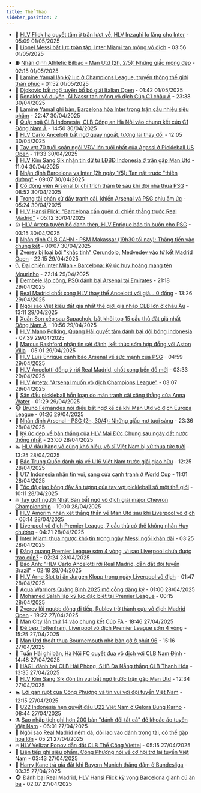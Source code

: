 ```yaml
---
title: Thể Thao
sidebar_position: 2
---
```


<!-- dantri-the-thao:START -->
- 🎡 [HLV Flick hạ quyết tâm ở trận lượt về, HLV Inzaghi lo lắng cho Inter](https://dantri.com.vn/the-thao/hlv-flick-ha-quyet-tam-o-tran-luot-ve-hlv-inzaghi-lo-lang-cho-inter-20250501102727350.htm) - 05:09 01/05/2025
- 💯 [Lionel Messi bất lực toàn tập, Inter Miami tan mộng vô địch](https://dantri.com.vn/the-thao/lionel-messi-bat-luc-toan-tap-inter-miami-tan-mong-vo-dich-20250501105634952.htm) - 03:56 01/05/2025
- ⛽️ [Nhận định Athletic Bilbao - Man Utd &lpar;2h, 2/5&rpar;: Những giấc mộng đẹp](https://dantri.com.vn/the-thao/nhan-dinh-athletic-bilbao-man-utd-2h-25-nhung-giac-mong-dep-20250501090831181.htm) - 02:15 01/05/2025
- 💃 [Lamine Yamal lập kỷ lục ở Champions League, truyền thông thế giới thán phục](https://dantri.com.vn/the-thao/lamine-yamal-lap-ky-luc-o-champions-league-truyen-thong-the-gioi-than-phuc-20250501084418840.htm) - 01:52 01/05/2025
- 🌈 [Djokovic bất  ngờ tuyên bố bỏ giải Italian Open](https://dantri.com.vn/the-thao/djokovic-bat-ngo-tuyen-bo-bo-giai-italian-open-20250501084140337.htm) - 01:42 01/05/2025
- 🦅 [Ronaldo vô duyên, Al Nassr tan mộng vô địch Cúp C1 châu Á](https://dantri.com.vn/the-thao/ronaldo-vo-duyen-al-nassr-tan-mong-vo-dich-cup-c1-chau-a-20250501063819673.htm) - 23:38 30/04/2025
- 🌝 [Lamine Yamal ghi bàn, Barcelona hòa Inter trong trận cầu nhiều siêu phẩm](https://dantri.com.vn/the-thao/lamine-yamal-ghi-ban-barcelona-hoa-inter-trong-tran-cau-nhieu-sieu-pham-20250501054653975.htm) - 22:47 30/04/2025
- 🚀 [Quật ngã CLB Indonesia, CLB Công an Hà Nội vào chung kết cúp C1 Đông Nam Á](https://dantri.com.vn/the-thao/quat-nga-clb-indonesia-clb-cong-an-ha-noi-vao-chung-ket-cup-c1-dong-nam-a-20250430215044432.htm) - 14:50 30/04/2025
- 🎉 [HLV Carlo Ancelotti bất ngờ quay ngoắt, tương lai thay đổi](https://dantri.com.vn/the-thao/hlv-carlo-ancelotti-bat-ngo-quay-ngoat-tuong-lai-thay-doi-20250430160541299.htm) - 12:05 30/04/2025
- 📝 [Tay vợt 70 tuổi soán ngôi VĐV lớn tuổi nhất của Agassi ở Pickleball US Open](https://dantri.com.vn/the-thao/tay-vot-70-tuoi-soan-ngoi-vdv-lon-tuoi-nhat-cua-agassi-o-pickleball-us-open-20250430155324369.htm) - 11:33 30/04/2025
- 🦄 [HLV Kim Sang Sik nhận tin dữ từ LĐBĐ Indonesia ở trận gặp Man Utd](https://dantri.com.vn/the-thao/hlv-kim-sang-sik-nhan-tin-du-tu-ldbd-indonesia-o-tran-gap-man-utd-20250430155101334.htm) - 11:04 30/04/2025
- 🎉 [Nhận định Barcelona vs Inter &lpar;2h ngày 1/5&rpar;: Tan nát trước &quot;thiên đường&quot;](https://dantri.com.vn/the-thao/nhan-dinh-barcelona-vs-inter-2h-ngay-15-tan-nat-truoc-thien-duong-20250430130708139.htm) - 09:07 30/04/2025
- 💼 [Cổ động viên Arsenal bị chỉ trích thậm tệ sau khi đội nhà thua PSG](https://dantri.com.vn/the-thao/co-dong-vien-arsenal-bi-chi-trich-tham-te-sau-khi-doi-nha-thua-psg-20250430141134462.htm) - 08:52 30/04/2025
- 🤡 [Trọng tài phán xử đầy tranh cãi, khiến Arsenal và PSG chịu ấm ức](https://dantri.com.vn/the-thao/trong-tai-phan-xu-day-tranh-cai-khien-arsenal-va-psg-chiu-am-uc-20250430122404138.htm) - 05:24 30/04/2025
- 🦆 [HLV Hansi Flick: &quot;Barcelona cần quên đi chiến thắng trước Real Madrid&quot;](https://dantri.com.vn/the-thao/hlv-hansi-flick-barcelona-can-quen-di-chien-thang-truoc-real-madrid-20250430114255097.htm) - 05:12 30/04/2025
- 👍 [HLV Arteta tuyên bố đanh thép, HLV Enrique báo tin buồn cho PSG](https://dantri.com.vn/the-thao/hlv-arteta-tuyen-bo-danh-thep-hlv-enrique-bao-tin-buon-cho-psg-20250430083635655.htm) - 03:15 30/04/2025
- 💼 [Nhận định CLB CAHN - PSM Makassar &lpar;19h30 tối nay&rpar;: Thẳng tiến vào chung kết](https://dantri.com.vn/the-thao/nhan-dinh-clb-cahn-psm-makassar-19h30-toi-nay-thang-tien-vao-chung-ket-20250430000531007.htm) - 00:07 30/04/2025
- 🦒 [Zverev bị loại bởi &quot;khắc tinh&quot; Cerundolo, Medvedev vào tứ kết Madrid Open](https://dantri.com.vn/the-thao/zverev-bi-loai-boi-khac-tinh-cerundolo-medvedev-vao-tu-ket-madrid-open-20250430040037265.htm) - 22:15 29/04/2025
- 🌜 [Đại chiến Inter Milan - Barcelona: Ký ức huy hoàng mang tên Mourinho](https://dantri.com.vn/the-thao/dai-chien-inter-milan-barcelona-ky-uc-huy-hoang-mang-ten-mourinho-20250426215304637.htm) - 22:14 29/04/2025
- 🦆 [Dembele lập công, PSG đánh bại Arsenal tại Emirates](https://dantri.com.vn/the-thao/dembele-lap-cong-psg-danh-bai-arsenal-tai-emirates-20250430041701077.htm) - 21:18 29/04/2025
- 💪 [Real Madrid chốt xong HLV thay thế Ancelotti với giá… 0 đồng](https://dantri.com.vn/the-thao/real-madrid-chot-xong-hlv-thay-the-ancelotti-voi-gia-0-dong-20250429202649323.htm) - 13:26 29/04/2025
- 🧠 [Ngôi sao Việt kiều đắt giá nhất thế giới gia nhập CLB lớn ở châu Âu](https://dantri.com.vn/the-thao/ngoi-sao-viet-kieu-dat-gia-nhat-the-gioi-gia-nhap-clb-lon-o-chau-au-20250429201149396.htm) - 13:11 29/04/2025
- 🦄 [Xuân Son xếp sau Supachok, bật khỏi top 15 cầu thủ đắt giá nhất Đông Nam Á](https://dantri.com.vn/the-thao/xuan-son-xep-sau-supachok-bat-khoi-top-15-cau-thu-dat-gia-nhat-dong-nam-a-20250429175635890.htm) - 10:56 29/04/2025
- 🥸 [HLV Mano Polking, Quang Hải quyết tâm đánh bại đội bóng Indonesia](https://dantri.com.vn/the-thao/hlv-mano-polking-quang-hai-quyet-tam-danh-bai-doi-bong-indonesia-20250429143130978.htm) - 07:39 29/04/2025
- 🤠 [Marcus Rashford nhận tin sét đánh, kết thúc sớm hợp đồng với Aston Villa](https://dantri.com.vn/the-thao/marcus-rashford-nhan-tin-set-danh-ket-thuc-som-hop-dong-voi-aston-villa-20250429120029145.htm) - 05:01 29/04/2025
- 👺 [HLV Luis Enrique cảnh báo Arsenal về sức mạnh của PSG](https://dantri.com.vn/the-thao/hlv-luis-enrique-canh-bao-arsenal-ve-suc-manh-cua-psg-20250429110945846.htm) - 04:59 29/04/2025
- 📝 [HLV Ancelotti đồng ý rời Real Madrid, chốt xong bến đỗ mới](https://dantri.com.vn/the-thao/hlv-ancelotti-dong-y-roi-real-madrid-chot-xong-ben-do-moi-20250429103313184.htm) - 03:33 29/04/2025
- 🦆 [HLV Arteta: &quot;Arsenal muốn vô địch Champions League&quot;](https://dantri.com.vn/the-thao/hlv-arteta-arsenal-muon-vo-dich-champions-league-20250429085915663.htm) - 03:07 29/04/2025
- 🥳 [Sân đấu pickleball hỗn loạn do màn tranh cãi căng thẳng của Anna Water](https://dantri.com.vn/the-thao/san-dau-pickleball-hon-loan-do-man-tranh-cai-cang-thang-cua-anna-water-20250429074413331.htm) - 01:29 29/04/2025
- 🐵 [Bruno Fernandes nói điều bất ngờ kể cả khi Man Utd vô địch Europa League](https://dantri.com.vn/the-thao/bruno-fernandes-noi-dieu-bat-ngo-ke-ca-khi-man-utd-vo-dich-europa-league-20250429074027674.htm) - 01:26 29/04/2025
- 🤩 [Nhận định Arsenal - PSG &lpar;2h, 30/4&rpar;: Những giấc mơ tươi sáng](https://dantri.com.vn/the-thao/nhan-dinh-arsenal-psg-2h-304-nhung-giac-mo-tuoi-sang-20250429063607288.htm) - 23:36 28/04/2025
- 🤠 [Ký ức đẹp về bàn thắng của HLV Mai Đức Chung sau ngày đất nước thống nhất](https://dantri.com.vn/the-thao/ky-uc-dep-ve-ban-thang-cua-hlv-mai-duc-chung-sau-ngay-dat-nuoc-thong-nhat-20250428022415325.htm) - 23:00 28/04/2025
- 🏊 [HLV đầu hàng vô cùng khó hiểu, võ sĩ Việt Nam bị xử thua tức tưởi](https://dantri.com.vn/the-thao/hlv-dau-hang-vo-cung-kho-hieu-vo-si-viet-nam-bi-xu-thua-tuc-tuoi-20250428202505319.htm) - 13:25 28/04/2025
- 🗽 [Báo Trung Quốc đánh giá về U16 Việt Nam trước giải giao hữu](https://dantri.com.vn/the-thao/bao-trung-quoc-danh-gia-ve-u16-viet-nam-truoc-giai-giao-huu-20250428192536099.htm) - 12:25 28/04/2025
- 🚀 [U17 Indonesia nhận tin vui, sáng cửa cạnh tranh ở World Cup](https://dantri.com.vn/the-thao/u17-indonesia-nhan-tin-vui-sang-cua-canh-tranh-o-world-cup-20250428162815880.htm) - 11:01 28/04/2025
- 🎉 [Tốc độ giao bóng đầy ấn tượng của tay vợt pickleball số một thế giới](https://dantri.com.vn/the-thao/toc-do-giao-bong-day-an-tuong-cua-tay-vot-pickleball-so-mot-the-gioi-20250428161227612.htm) - 10:11 28/04/2025
- 🔥 [Tay golf người Nhật Bản bất ngờ vô địch giải major Chevron Championship](https://dantri.com.vn/the-thao/tay-golf-nguoi-nhat-ban-bat-ngo-vo-dich-giai-major-chevron-championship-20250428115711008.htm) - 10:00 28/04/2025
- 🎉 [HLV Amorim nhận xét thẳng thắn về Man Utd sau khi Liverpool vô địch](https://dantri.com.vn/the-thao/hlv-amorim-nhan-xet-thang-than-ve-man-utd-sau-khi-liverpool-vo-dich-20250428131300146.htm) - 06:14 28/04/2025
- 🎡 [Liverpool vô địch Premier League, 7 cầu thủ có thể không nhận Huy chương](https://dantri.com.vn/the-thao/liverpool-vo-dich-premier-league-7-cau-thu-co-the-khong-nhan-huy-chuong-20250428101704178.htm) - 04:21 28/04/2025
- 🐻 [Inter Miami thua ngược khó tin trong ngày Messi ngồi khán đài](https://dantri.com.vn/the-thao/inter-miami-thua-nguoc-kho-tin-trong-ngay-messi-ngoi-khan-dai-20250428102443483.htm) - 03:25 28/04/2025
- 🌊 [Đăng quang Premier League sớm 4 vòng, vì sao Liverpool chưa được trao cúp?](https://dantri.com.vn/the-thao/dang-quang-premier-league-som-4-vong-vi-sao-liverpool-chua-duoc-trao-cup-20250428084742186.htm) - 02:24 28/04/2025
- 💃 [Báo Anh: &quot;HLV Carlo Ancelotti rời Real Madrid, dẫn dắt đội tuyển Brazil&quot;](https://dantri.com.vn/the-thao/bao-anh-hlv-carlo-ancelotti-roi-real-madrid-dan-dat-doi-tuyen-brazil-20250428082212155.htm) - 02:18 28/04/2025
- 🤔 [HLV Arne Slot tri ân Jurgen Klopp trong ngày Liverpool vô địch](https://dantri.com.vn/the-thao/hlv-arne-slot-tri-an-jurgen-klopp-trong-ngay-liverpool-vo-dich-20250428075049021.htm) - 01:47 28/04/2025
- 🤭 [Aqua Warriors Quảng Bình 2025 mở cổng đăng ký](https://dantri.com.vn/the-thao/aqua-warriors-quang-binh-2025-mo-cong-dang-ky-20250427123801251.htm) - 01:00 28/04/2025
- 👹 [Mohamed Salah lập kỷ lục đặc biệt tại Premier League](https://dantri.com.vn/the-thao/mohamed-salah-lap-ky-luc-dac-biet-tai-premier-league-20250428024115615.htm) - 00:15 28/04/2025
- 🗽 [Zverev lội ngược dòng đi tiếp, Rublev trở thành cựu vô địch Madrid Open](https://dantri.com.vn/the-thao/zverev-loi-nguoc-dong-di-tiep-rublev-tro-thanh-cuu-vo-dich-madrid-open-20250428022206469.htm) - 19:22 27/04/2025
- 🥳 [Man City lần thứ 14 vào chung kết Cúp FA](https://dantri.com.vn/the-thao/man-city-lan-thu-14-vao-chung-ket-cup-fa-20250428014602016.htm) - 18:46 27/04/2025
- 💃 [Đè bẹp Tottenham, Liverpool vô địch Premier League sớm 4 vòng](https://dantri.com.vn/the-thao/de-bep-tottenham-liverpool-vo-dich-premier-league-som-4-vong-20250427222515138.htm) - 15:25 27/04/2025
- 🧰 [Man Utd thoát thua Bournemouth nhờ bàn gỡ ở phút 96](https://dantri.com.vn/the-thao/man-utd-thoat-thua-bournemouth-nho-ban-go-o-phut-96-20250427214343184.htm) - 15:16 27/04/2025
- 💪 [Tuấn Hải ghi bàn, Hà Nội FC quyết đua vô địch với CLB Nam Định](https://dantri.com.vn/the-thao/tuan-hai-ghi-ban-ha-noi-fc-quyet-dua-vo-dich-voi-clb-nam-dinh-20250427214027623.htm) - 14:48 27/04/2025
- 🚀 [HAGL đánh bại CLB Hải Phòng, SHB Đà Nẵng thắng CLB Thanh Hóa](https://dantri.com.vn/the-thao/hagl-danh-bai-clb-hai-phong-shb-da-nang-thang-clb-thanh-hoa-20250427202535640.htm) - 13:35 27/04/2025
- 🤠 [HLV Kim Sang Sik đón tin vui bất ngờ trước trận gặp Man Utd](https://dantri.com.vn/the-thao/hlv-kim-sang-sik-don-tin-vui-bat-ngo-truoc-tran-gap-man-utd-20250427193404165.htm) - 12:34 27/04/2025
- 🏊 [Lời gan ruột của Công Phượng và tin vui với đội tuyển Việt Nam](https://dantri.com.vn/the-thao/loi-gan-ruot-cua-cong-phuong-va-tin-vui-voi-doi-tuyen-viet-nam-20250427190131944.htm) - 12:15 27/04/2025
- 🦄 [U22 Indonesia hẹn quyết đấu U22 Việt Nam ở Gelora Bung Karno](https://dantri.com.vn/the-thao/u22-indonesia-hen-quyet-dau-u22-viet-nam-o-gelora-bung-karno-20250427133300608.htm) - 08:44 27/04/2025
- ⚗️ [Sao nhập tịch ghi hơn 200 bàn &quot;đánh đổi tất cả&quot; để khoác áo tuyển Việt Nam](https://dantri.com.vn/the-thao/sao-nhap-tich-ghi-hon-200-ban-danh-doi-tat-ca-de-khoac-ao-tuyen-viet-nam-20250427130059089.htm) - 06:01 27/04/2025
- 🥷 [Ngôi sao Real Madrid ném đá, đòi lao vào đánh trọng tài, có thể gặp họa lớn](https://dantri.com.vn/the-thao/ngoi-sao-real-madrid-nem-da-doi-lao-vao-danh-trong-tai-co-the-gap-hoa-lon-20250427122138998.htm) - 05:21 27/04/2025
- 🔥 [HLV Velizar Popov dẫn dắt CLB Thể Công Viettel](https://dantri.com.vn/the-thao/hlv-velizar-popov-dan-dat-clb-the-cong-viettel-20250427121513488.htm) - 05:15 27/04/2025
- 🦅 [Liên tiếp ghi siêu phẩm, Công Phượng nói về cơ hội trở lại tuyển Việt Nam](https://dantri.com.vn/the-thao/lien-tiep-ghi-sieu-pham-cong-phuong-noi-ve-co-hoi-tro-lai-tuyen-viet-nam-20250427104234306.htm) - 03:43 27/04/2025
- 🌝 [Harry Kane trả giá đắt khi Bayern Munich thắng đậm ở Bundesliga](https://dantri.com.vn/the-thao/harry-kane-tra-gia-dat-khi-bayern-munich-thang-dam-o-bundesliga-20250427100600795.htm) - 03:35 27/04/2025
- 🐵 [Đánh bại Real Madrid, HLV Hansi Flick kỳ vọng Barcelona giành cú ăn ba](https://dantri.com.vn/the-thao/danh-bai-real-madrid-hlv-hansi-flick-ky-vong-barcelona-gianh-cu-an-ba-20250427085800988.htm) - 02:07 27/04/2025<!-- dantri-the-thao:END -->
